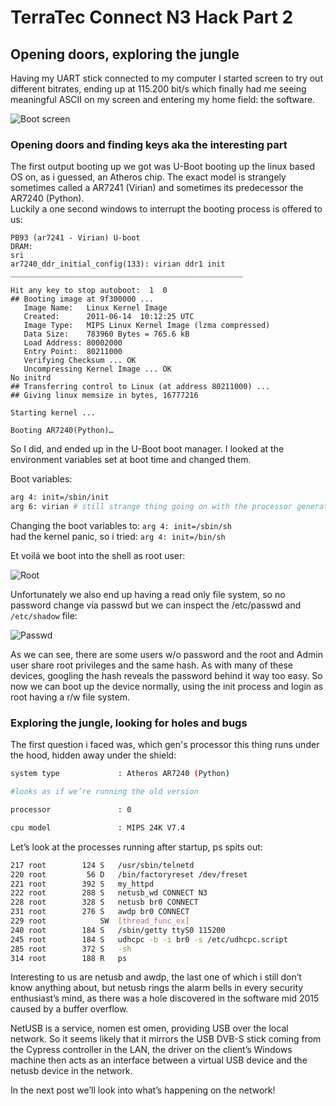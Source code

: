 # TerraTec Connect N3 Hack Part 2

## Opening doors, exploring the jungle
Having my UART stick connected to my computer I started screen to try out different bitrates, ending up at 115.200 bit/s which finally had me seeing meaningful ASCII on my screen and entering my home field: the software.

![Boot screen](images/conn_2.jpg)

### Opening doors and finding keys aka the interesting part

The first output booting up we got was U-Boot booting up the linux based OS on, as i guessed, an Atheros chip. The exact model is strangely sometimes called a AR7241 (Virian) and sometimes its predecessor the AR7240 (Python).  
Luckily a one second windows to interrupt the booting process is offered to us:

~~~uboot
PB93 (ar7241 - Virian) U-boot
DRAM:
sri
ar7240_ddr_initial_config(133): virian ddr1 init
____________________________________________________

Hit any key to stop autoboot:  1  0
## Booting image at 9f300000 ...
   Image Name:   Linux Kernel Image
   Created:      2011-06-14  10:12:25 UTC
   Image Type:   MIPS Linux Kernel Image (lzma compressed)
   Data Size:    783960 Bytes = 765.6 kB
   Load Address: 80002000
   Entry Point:  80211000
   Verifying Checksum ... OK
   Uncompressing Kernel Image ... OK
No initrd
## Transferring control to Linux (at address 80211000) ...
## Giving linux memsize in bytes, 16777216

Starting kernel ...

Booting AR7240(Python)…
~~~

So I did, and ended up in the U-Boot boot manager. I looked at the environment variables set at boot time and changed them.

Boot variables:

~~~bash
arg 4: init=/sbin/init
arg 6: virian # still strange thing going on with the processor generation
~~~

Changing the boot variables to: ```arg 4: init=/sbin/sh```  
had the kernel panic, so i tried:  ```arg 4: init=/bin/sh```

Et voilá we boot into the shell as root user:

![Root](images/conn_4.jpg)

Unfortunately we also end up having a read only file system, so no password change via passwd but we can inspect the /etc/passwd and ```/etc/shadow``` file:

![Passwd](images/conn_15.jpg)

As we can see, there are some users w/o password and the root and Admin user share root privileges and the same hash. As with many of these devices, googling the hash reveals the password behind it way too easy. So now we can boot up the device normally, using the init process and login as root having a r/w file system.

### Exploring the jungle, looking for holes and bugs

The first question i faced was, which gen's processor this thing runs under the hood, hidden away under the shield:

~~~bash
system type             : Atheros AR7240 (Python)

#looks as if we’re running the old version

processor               : 0

cpu model               : MIPS 24K V7.4
~~~

Let’s look at the processes running after startup, ps spits out:

~~~bash
217 root        124 S   /usr/sbin/telnetd
220 root         56 D   /bin/factoryreset /dev/freset
221 root        392 S   my_httpd
222 root        288 S   netusb_wd CONNECT N3
228 root        328 S   netusb br0 CONNECT
231 root        276 S   awdp br0 CONNECT
229 root            SW  [thread_func_ex]
240 root        184 S   /sbin/getty ttyS0 115200
245 root        184 S   udhcpc -b -i br0 -s /etc/udhcpc.script
285 root        372 S   -sh
314 root        188 R   ps
~~~

Interesting to us are netusb and awdp, the last one of which i still don’t know anything about, but netusb rings the alarm bells in every security enthusiast’s mind, as there was a hole discovered in the software mid 2015 caused by a buffer overflow.

NetUSB is a service, nomen est omen, providing USB over the local network. So it seems likely that it mirrors the USB DVB-S stick coming from the Cypress controller in the LAN, the driver on the client’s Windows machine then acts as an interface between a virtual USB device and the netusb device in the network.

In the next post we’ll look into what’s happening on the network!
